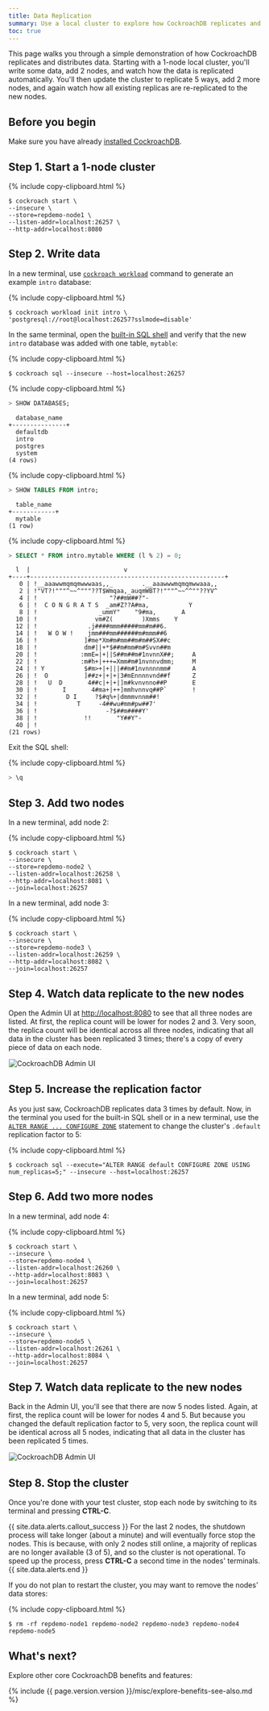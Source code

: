```yaml
---
title: Data Replication
summary: Use a local cluster to explore how CockroachDB replicates and distributes data.
toc: true
---
```


This page walks you through a simple demonstration of how CockroachDB replicates and distributes data. Starting with a 1-node local cluster, you'll write some data, add 2 nodes, and watch how the data is replicated automatically. You'll then update the cluster to replicate 5 ways, add 2 more nodes, and again watch how all existing replicas are re-replicated to the new nodes.

## Before you begin

Make sure you have already [installed CockroachDB](install-cockroachdb.html).

## Step 1. Start a 1-node cluster

{%  include copy-clipboard.html %}
~~~ shell
$ cockroach start \
--insecure \
--store=repdemo-node1 \
--listen-addr=localhost:26257 \
--http-addr=localhost:8080
~~~

## Step 2. Write data

In a new terminal, use [`cockroach workload`](cockroach-workload.html) command to generate an example `intro` database:

{%  include copy-clipboard.html %}
~~~ shell
$ cockroach workload init intro \
'postgresql://root@localhost:26257?sslmode=disable'
~~~

In the same terminal, open the [built-in SQL shell](use-the-built-in-sql-client.html) and verify that the new `intro` database was added with one table, `mytable`:

{%  include copy-clipboard.html %}
~~~ shell
$ cockroach sql --insecure --host=localhost:26257
~~~

{%  include copy-clipboard.html %}
~~~ sql
> SHOW DATABASES;
~~~

~~~
  database_name
+---------------+
  defaultdb
  intro
  postgres
  system
(4 rows)
~~~

{%  include copy-clipboard.html %}
~~~ sql
> SHOW TABLES FROM intro;
~~~

~~~
  table_name
+------------+
  mytable
(1 row)
~~~

{%  include copy-clipboard.html %}
~~~ sql
> SELECT * FROM intro.mytable WHERE (l % 2) = 0;
~~~

~~~
  l  |                          v
+----+------------------------------------------------------+
   0 | !__aaawwmqmqmwwwaas,,_        .__aaawwwmqmqmwwaaa,,
   2 | !"VT?!"""^~~^"""??T$Wmqaa,_auqmWBT?!"""^~~^^""??YV^
   4 | !                    "?##mW##?"-
   6 | !  C O N G R A T S  _am#Z??A#ma,           Y
   8 | !                 _ummY"    "9#ma,       A
  10 | !                vm#Z(        )Xmms    Y
  12 | !              .j####mmm#####mm#m##6.
  14 | !   W O W !    jmm###mm######m#mmm##6
  16 | !             ]#me*Xm#m#mm##m#m##SX##c
  18 | !             dm#||+*$##m#mm#m#Svvn##m
  20 | !            :mmE=|+||S##m##m#1nvnnX##;     A
  22 | !            :m#h+|+++=Xmm#m#1nvnnvdmm;     M
  24 | ! Y           $#m>+|+|||##m#1nvnnnnmm#      A
  26 | !  O          ]##z+|+|+|3#mEnnnnvnd##f      Z
  28 | !   U  D       4##c|+|+|]m#kvnvnno##P       E
  30 | !       I       4#ma+|++]mmhvnnvq##P`       !
  32 | !        D I     ?$#q%+|dmmmvnnm##!
  34 | !           T     -4##wu#mm#pw##7'
  36 | !                   -?$##m####Y'
  38 | !             !!       "Y##Y"-
  40 | !
(21 rows)
~~~

Exit the SQL shell:

{%  include copy-clipboard.html %}
~~~ sql
> \q
~~~

## Step 3. Add two nodes

In a new terminal, add node 2:

{%  include copy-clipboard.html %}
~~~ shell
$ cockroach start \
--insecure \
--store=repdemo-node2 \
--listen-addr=localhost:26258 \
--http-addr=localhost:8081 \
--join=localhost:26257
~~~

In a new terminal, add node 3:

{%  include copy-clipboard.html %}
~~~ shell
$ cockroach start \
--insecure \
--store=repdemo-node3 \
--listen-addr=localhost:26259 \
--http-addr=localhost:8082 \
--join=localhost:26257
~~~

## Step 4. Watch data replicate to the new nodes

Open the Admin UI at <a href="http://localhost:8080" data-proofer-ignore>http://localhost:8080</a> to see that all three nodes are listed. At first, the replica count will be lower for nodes 2 and 3. Very soon, the replica count will be identical across all three nodes, indicating that all data in the cluster has been replicated 3 times; there's a copy of every piece of data on each node.

<img src="{{  'images/v19.1/replication1.png' | relative_url  }}" alt="CockroachDB Admin UI" style="border:1px solid #eee;max-width:100%" />

## Step 5. Increase the replication factor

As you just saw, CockroachDB replicates data 3 times by default. Now, in the terminal you used for the built-in SQL shell or in a new terminal, use the [`ALTER RANGE ... CONFIGURE ZONE`](configure-zone.html) statement to change the cluster's `.default` replication factor to 5:

{%  include copy-clipboard.html %}
~~~ shell
$ cockroach sql --execute="ALTER RANGE default CONFIGURE ZONE USING num_replicas=5;" --insecure --host=localhost:26257
~~~

## Step 6. Add two more nodes

In a new terminal, add node 4:

{%  include copy-clipboard.html %}
~~~ shell
$ cockroach start \
--insecure \
--store=repdemo-node4 \
--listen-addr=localhost:26260 \
--http-addr=localhost:8083 \
--join=localhost:26257
~~~

In a new terminal, add node 5:

{%  include copy-clipboard.html %}
~~~ shell
$ cockroach start \
--insecure \
--store=repdemo-node5 \
--listen-addr=localhost:26261 \
--http-addr=localhost:8084 \
--join=localhost:26257
~~~

## Step 7. Watch data replicate to the new nodes

Back in the Admin UI, you'll see that there are now 5 nodes listed. Again, at first, the replica count will be lower for nodes 4 and 5. But because you changed the default replication factor to 5, very soon, the replica count will be identical across all 5 nodes, indicating that all data in the cluster has been replicated 5 times.

<img src="{{  'images/v19.1/replication2.png' | relative_url  }}" alt="CockroachDB Admin UI" style="border:1px solid #eee;max-width:100%" />

## Step 8.  Stop the cluster

Once you're done with your test cluster, stop each node by switching to its terminal and pressing **CTRL-C**.

{{ site.data.alerts.callout_success }}
For the last 2 nodes, the shutdown process will take longer (about a minute) and will eventually force stop the nodes. This is because, with only 2 nodes still online, a majority of replicas are no longer available (3 of 5), and so the cluster is not operational. To speed up the process, press **CTRL-C** a second time in the nodes' terminals.
{{ site.data.alerts.end }}

If you do not plan to restart the cluster, you may want to remove the nodes' data stores:

{%  include copy-clipboard.html %}
~~~ shell
$ rm -rf repdemo-node1 repdemo-node2 repdemo-node3 repdemo-node4 repdemo-node5
~~~

## What's next?

Explore other core CockroachDB benefits and features:

{%  include {{  page.version.version  }}/misc/explore-benefits-see-also.md %}
